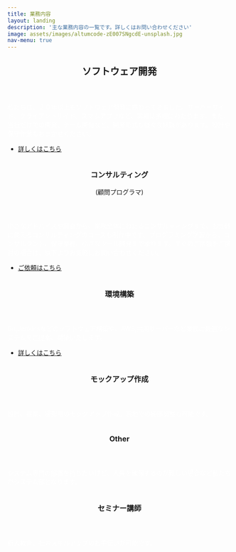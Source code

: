 ```yaml
---
title: 業務内容
layout: landing
description: '主な業務内容の一覧です。詳しくはお問い合わせください'
image: assets/images/altumcode-zE007SNgcdE-unsplash.jpg
nav-menu: true
---
```


<!-- Main -->
<div id="main">

<!-- One -->
<section id="one">
	<div class="inner">
		<header class="major">
			<h2>ソフトウェア開発</h2>
		</header>
		<p style="color:#fff;">私たちは、２０年以上もソフトウェア開発に携わってきました。サーバーサイド、クライアントサイド、スマホアプリなど、実績は多岐にわたります。また、当社だけでの開発、チーム開発など、開発形式も様々な経験があります。設計や保守作業もおまかせください。</p>
        <ul class="actions">
            <li><a href="desc/spec.html" class="button">詳しくはこちら</a></li>
        </ul>
	</div>
</section>

<!-- Two -->
<section id="two" class="spotlights">
	<section>
		<a href="generic.html" class="image">
			<img src="{% link assets/images/goran-ivos-G_BCcijtpUY-unsplash.jpg %}" alt="" data-position="center center" />
		</a>
		<div class="content">
			<div class="inner">
				<header class="major">
					<h3>コンサルティング</h3>
                    <p>(顧問プログラマ)</p>
				</header>
				<p style="color:#fff;">小さなアドバイスや調査から、業務全体にわたるコンサルティングまで、お気軽に使えるコンサルティングのコースも制作中です。プログラミング学習から、コンサルタント、保守業務、小さなツール開発まで承ります。すぐのご依頼をご検討の場合は、以下よりお気軽にお問い合わせください。</p>
				<ul class="actions">
					<li><a href="/#contact" class="button">ご依頼はこちら</a></li>
				</ul>
			</div>
		</div>
	</section>
	<section>
		<a href="generic.html" class="image">
			<img src="{% link assets/images/vipul-jha-a4X1cdC1QAc-unsplash.jpg %}" alt="" data-position="top center" />
		</a>
		<div class="content">
			<div class="inner">
				<header class="major">
					<h3>環境構築</h3>
				</header>
				<p style="color:#fff;">Git,Jenkinsなどのソフトウェア構築や、AWS,共用サーバーなど業務に最適なシステムをご提案、構築いたします。</p>
				<ul class="actions">
					<li><a href="/desc/environment.html" class="button">詳しくはこちら</a></li>
				</ul>
			</div>
		</div>
	</section>
    <section>
        <a href="generic.html" class="image">
            <img src="{% link assets/images/omid-armin-Heuqy6uiT-0-unsplash.jpg %}" alt="" data-position="top center" />
        </a>
        <div class="content">
            <div class="inner">
                <header class="major">
                    <h3>モックアップ作成</h3>
                </header>
                <p style="color:#fff;">設計、提案、撮影用のモックアップ作成。現地での細部調整も可能です。</p>
            </div>
        </div>
    </section>
    <section>
        <a href="generic.html" class="image">
            <img src="{% link assets/images/galymzhan-abdugalimov-ICW6QYOcdlg-unsplash.jpg %}" alt="" data-position="top center" />
        </a>
        <div class="content">
            <div class="inner">
                <header class="major">
                    <h3>Other</h3>
                </header>
                <p style="color:#fff;">システム専門の部署を持ちたいけど、人員を確保するのが難しい場合など私たちがシステム部となります。</p>
            </div>
        </div>
    </section>
	<section>
		<a href="generic.html" class="image">
			<img src="{% link assets/images/christina-wocintechchat-com-UTw3j_aoIKM-unsplash.jpg %}" alt="" data-position="25% 25%" />
		</a>
        <div class="content">
            <div class="inner">
                <header class="major">
                    <h3>セミナー講師</h3>
                </header>
                <p style="color:#fff;">新人教育、社内スキルアップのお手伝いが可能です。</p>
            </div>
        </div>
	</section>
</section>


</div>
